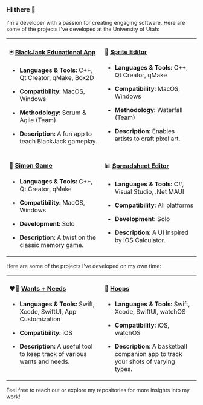 ### Hi there 👋

I'm a developer with a passion for creating engaging software.
Here are some of the projects I've developed at the University of Utah:

<table>
  <tr>
    <td valign="top" width="50%">

#### 🃏 [BlackJack Educational App](https://github.com/landonwest815/blackjack-educational-app)
- **Languages & Tools:** C++, Qt Creator, qMake, Box2D
- **Compatibility:** MacOS, Windows
- **Methodology:** Scrum & Agile (Team)
- **Description:** A fun app to teach BlackJack gameplay.

    </td>
    <td valign="top" width="50%">

#### 🎨 [Sprite Editor](https://github.com/landonwest815/sprite-editor)
- **Languages & Tools:** C++, Qt Creator, qMake
- **Compatibility:** MacOS, Windows
- **Methodology:** Waterfall (Team)
- **Description:** Enables artists to craft pixel art.

    </td>
  </tr>
  <tr>
    <td valign="top" width="50%">

#### 🎵 [Simon Game](https://github.com/landonwest815/simon-game)
- **Languages & Tools:** C++, Qt Creator, qMake
- **Compatibility:** MacOS, Windows
- **Development:** Solo
- **Description:** A twist on the classic memory game.

    </td>
    <td valign="top" width="50%">

#### 📊 [Spreadsheet Editor](https://github.com/landonwest815/spreadsheet-editor)
- **Languages & Tools:** C#, Visual Studio, .Net MAUI
- **Compatibility:** All platforms
- **Development:** Solo
- **Description:** A UI inspired by iOS Calculator.

    </td>
  </tr>
</table>

Here are some of the projects I've developed on my own time:

<table>
  <tr>
    <td valign="top" width="50%">

#### ❤️🧠 [Wants + Needs](https://github.com/landonwest815/wants-and-needs)
- **Languages & Tools:** Swift, Xcode, SwiftUI, App Customization
- **Compatibility:** iOS
- **Description:** A useful tool to keep track of various wants and needs.

    </td>
    <td valign="top" width="50%">

#### 🏀 [Hoops](https://github.com/landonwest815/Hoops)
- **Languages & Tools:** Swift, Xcode, SwiftUI, watchOS
- **Compatibility:** iOS, watchOS
- **Description:** A basketball companion app to track your shots of varying types.

    </td>
  </tr>
</table>

Feel free to reach out or explore my repositories for more insights into my work!
